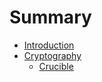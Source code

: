 # Summary

* [Introduction](README.md)
* [Cryptography](crypto/README.md)
   * [Crucible](crypto/crucible.md)
